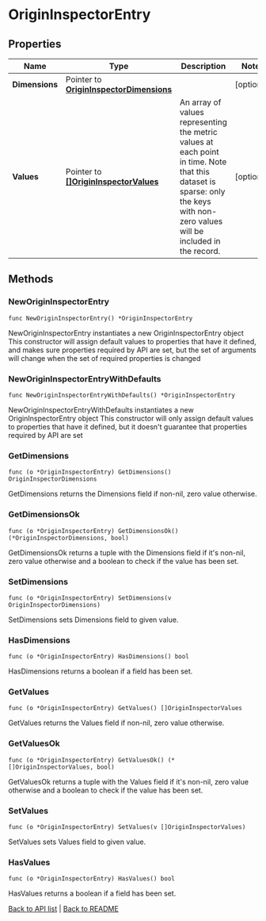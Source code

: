# OriginInspectorEntry

## Properties

Name | Type | Description | Notes
------------ | ------------- | ------------- | -------------
**Dimensions** | Pointer to [**OriginInspectorDimensions**](OriginInspectorDimensions.md) |  | [optional] 
**Values** | Pointer to [**[]OriginInspectorValues**](OriginInspectorValues.md) | An array of values representing the metric values at each point in time. Note that this dataset is sparse: only the keys with non-zero values will be included in the record.  | [optional] 

## Methods

### NewOriginInspectorEntry

`func NewOriginInspectorEntry() *OriginInspectorEntry`

NewOriginInspectorEntry instantiates a new OriginInspectorEntry object
This constructor will assign default values to properties that have it defined,
and makes sure properties required by API are set, but the set of arguments
will change when the set of required properties is changed

### NewOriginInspectorEntryWithDefaults

`func NewOriginInspectorEntryWithDefaults() *OriginInspectorEntry`

NewOriginInspectorEntryWithDefaults instantiates a new OriginInspectorEntry object
This constructor will only assign default values to properties that have it defined,
but it doesn't guarantee that properties required by API are set

### GetDimensions

`func (o *OriginInspectorEntry) GetDimensions() OriginInspectorDimensions`

GetDimensions returns the Dimensions field if non-nil, zero value otherwise.

### GetDimensionsOk

`func (o *OriginInspectorEntry) GetDimensionsOk() (*OriginInspectorDimensions, bool)`

GetDimensionsOk returns a tuple with the Dimensions field if it's non-nil, zero value otherwise
and a boolean to check if the value has been set.

### SetDimensions

`func (o *OriginInspectorEntry) SetDimensions(v OriginInspectorDimensions)`

SetDimensions sets Dimensions field to given value.

### HasDimensions

`func (o *OriginInspectorEntry) HasDimensions() bool`

HasDimensions returns a boolean if a field has been set.

### GetValues

`func (o *OriginInspectorEntry) GetValues() []OriginInspectorValues`

GetValues returns the Values field if non-nil, zero value otherwise.

### GetValuesOk

`func (o *OriginInspectorEntry) GetValuesOk() (*[]OriginInspectorValues, bool)`

GetValuesOk returns a tuple with the Values field if it's non-nil, zero value otherwise
and a boolean to check if the value has been set.

### SetValues

`func (o *OriginInspectorEntry) SetValues(v []OriginInspectorValues)`

SetValues sets Values field to given value.

### HasValues

`func (o *OriginInspectorEntry) HasValues() bool`

HasValues returns a boolean if a field has been set.


[Back to API list](../README.md#documentation-for-api-endpoints) | [Back to README](../README.md)


